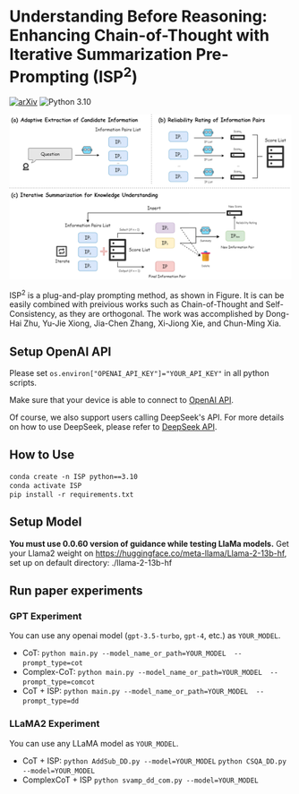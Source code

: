 # Understanding Before Reasoning: Enhancing Chain-of-Thought with Iterative Summarization Pre-Prompting (ISP<sup>2</sup>)

[![arXiv](https://img.shields.io/badge/arXiv-Paper-<COLOR>.svg)](https://arxiv.org/abs/2501.04341)
![Python 3.10](https://img.shields.io/badge/python-3.10-green.svg)


![ISP](ISP.drawio.png)

ISP<sup>2</sup> is a plug-and-play prompting method, as shown in Figure. It is can be easily combined with preivious works such as Chain-of-Thought and Self-Consistency, as they are orthogonal. The work was accomplished by Dong-Hai Zhu, Yu-Jie Xiong, Jia-Chen Zhang, Xi-Jiong Xie, and Chun-Ming Xia.

## Setup OpenAI API

Please set `os.environ["OPENAI_API_KEY"]="YOUR_API_KEY"` in all python scripts.

Make sure that your device is able to connect to [OpenAI API](https://platform.openai.com/docs/api-reference). 

Of course, we also support users calling DeepSeek's API. For more details on how to use DeepSeek, please refer to [DeepSeek API](https://api-docs.deepseek.com/zh-cn/).

## How to Use

```
conda create -n ISP python==3.10
conda activate ISP
pip install -r requirements.txt
```



## Setup Model
**You must use 0.0.60 version of guidance while testing LlaMa models.**
Get your Llama2 weight on https://huggingface.co/meta-llama/Llama-2-13b-hf, set up on default directory: ./llama-2-13b-hf 


## Run paper experiments
### GPT Experiment
You can use any openai model (`gpt-3.5-turbo`, `gpt-4`, etc.) as `YOUR_MODEL`.
- CoT:
`python main.py --model_name_or_path=YOUR_MODEL  --prompt_type=cot`
- Complex-CoT:
`python main.py --model_name_or_path=YOUR_MODEL  --prompt_type=comcot`
- CoT + ISP:
`python main.py --model_name_or_path=YOUR_MODEL  --prompt_type=dd`

### LLaMA2 Experiment
You can use any LLaMA model as `YOUR_MODEL`.
- CoT + ISP:
`python AddSub_DD.py --model=YOUR_MODEL`
`python CSQA_DD.py --model=YOUR_MODEL`
- ComplexCoT + ISP
`python svamp_dd_com.py --model=YOUR_MODEL`

